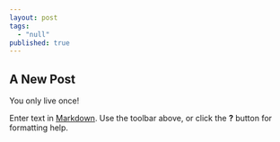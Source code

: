 ```yaml
---
layout: post
tags: 
  - "null"
published: true
---
```



## A New Post

You only live once!

Enter text in [Markdown](http://daringfireball.net/projects/markdown/). Use the toolbar above, or click the **?** button for formatting help.
